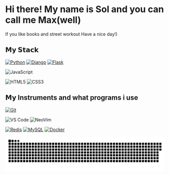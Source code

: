 # Hi there! My name is Sol and you can call me Max(well)

If you like books and street workout 
Have a nice day!)
<!--
- 🌐 Visit my [porfolio website](https://pr2tik1.github.io/) for complete background and contact.
- 👋 My personal [blog](https://pr2tik1.github.io/blog/)
- ✍️ [Medium Profile](https://pr2tik1.medium.com/)
![visitors](https://visitor-badge.glitch.me/badge?page_id=entropax&left_color=green&right_color=red)
-->

<!--
- 🔭 I’m currently working on SUPER SECRT PROJECT!
- 🌱 I’m currently learning ...
- 💬 Ask me about ...
-->

## 𝗠𝘆 𝗦𝘁𝗮𝗰𝗸

[![Python](https://img.shields.io/badge/Python-000011?logo=python&logoColor=green)](https://www.python.org/)
[![Django](https://img.shields.io/badge/Django-2fa44f?logo=django&logoColor=green)](https://www.djangoproject.com/)
[![Flask](https://img.shields.io/static/v1?label=FastApi&message=Bro&color=2ea44f&logo=fastapi&logoColor=green)](https://flask.palletsprojects.com/)

![JavaScript](https://img.shields.io/badge/-JavaScript-%23F7DF1C?style=flat-square&logo=javascript&logoColor=000000&labelColor=%23F7DF1C&color=%23FFCE5A)

![HTML5](https://img.shields.io/badge/-HTML5-%23E44D27?style=flat-square&logo=html5&logoColor=ffffff)
![CSS3](https://img.shields.io/badge/-CSS3-%231572B6?style=flat-square&logo=css3)

<!--
![Less](https://img.shields.io/badge/-Less-%231d365d?style=flat-square&logo=less&logoColor=ffffff)
![Sass](https://img.shields.io/badge/-Sass-%23CC6699?style=flat-square&logo=sass&logoColor=ffffff)
-->
## 𝗠𝘆 Instruments and what programs i use
[![Git](https://img.shields.io/badge/-Git-%23F05032?style=flat-square&logo=git&logoColor=%23ffffff)](https://git-scm.com/)
<!--![GitLab](https://img.shields.io/badge/-GitLab-FCA121?style=flat-square&logo=gitlab)-->

![VS Code](https://img.shields.io/badge/-VSCode-%23007ACC?style=flat-square&logo=visual-studio-code)
![NeoVim](https://img.shields.io/badge/-NeoVim-%23007ACC?style=flat-square&logo=neovim)

[![Redis](https://img.shields.io/badge/-Redis-DC382D?style=flat-square&logo=Redis&logoColor=ffffff)](https://redis.io/)
[![MySQL](https://img.shields.io/badge/-MySQL-4479A1?style=flat-square&logo=MySQL&logoColor=ffffff)](https://www.mysql.com/)
[![Docker](https://img.shields.io/badge/-Docker-2496ED?style=flat-square&logo=docker&logoColor=ffffff)](https://www.docker.com/)
<!--[![Kubernetes](https://img.shields.io/badge/-Kubernetes-326CE5?style=flat-square&logo=Kubernetes&logoColor=ffffff)](https://kubernetes.io/)-->
<!--[![Elasticsearch](https://img.shields.io/badge/-Elasticsearch-005571?style=flat-square&logo=Elasticsearch&logoColor=ffffff)](https://www.elastic.co/)-->


<a href=#><img src="activity.svg"></a>
<!--
<p align="center"> 
  Visitor count<br>
  <img src="https://profile-counter.glitch.me/entropax/count.svg" />
</p>
-->
